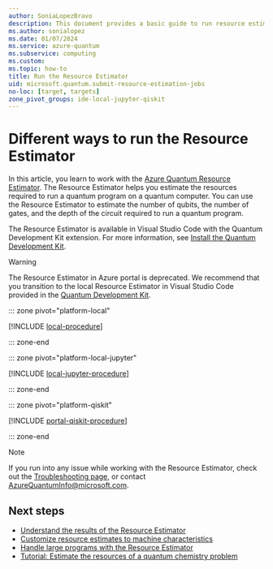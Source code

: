 ```yaml
---
author: SoniaLopezBravo
description: This document provides a basic guide to run resource estimates both locally and online using different SDKs and IDEs.
ms.author: sonialopez
ms.date: 01/07/2024
ms.service: azure-quantum
ms.subservice: computing
ms.custom:
ms.topic: how-to
title: Run the Resource Estimator
uid: microsoft.quantum.submit-resource-estimation-jobs
no-loc: [target, targets]
zone_pivot_groups: ide-local-jupyter-qiskit
---
```


# Different ways to run the Resource Estimator

In this article, you learn to work with the [Azure Quantum Resource Estimator](xref:microsoft.quantum.overview.intro-resource-estimator). The Resource Estimator helps you estimate the resources required to run a quantum program on a quantum computer. You can use the Resource Estimator to estimate the number of qubits, the number of gates, and the depth of the circuit required to run a quantum program.

The Resource Estimator is available in Visual Studio Code with the Quantum Development Kit extension. For more information, see [Install the Quantum Development Kit](xref:microsoft.quantum.install-qdk.overview).

> [!WARNING]
> The Resource Estimator in Azure portal is deprecated. We recommend that you transition to the local Resource Estimator in Visual Studio Code provided in the [Quantum Development Kit](https://marketplace.visualstudio.com/items?itemName=quantum.qsharp-lang-vscode).

::: zone pivot="platform-local"

[!INCLUDE [local-procedure](includes/how-to-submit-resources-estimation-include-qsharp-local.md)]

::: zone-end

::: zone pivot="platform-local-jupyter"

[!INCLUDE [local-jupyter-procedure](includes/how-to-submit-resources-estimation-include-jupyter-local.md)]

::: zone-end

::: zone pivot="platform-qiskit"

[!INCLUDE [portal-qiskit-procedure](includes/how-to-submit-resources-estimation-include-qiskit.md)]

::: zone-end

> [!NOTE]
> If you run into any issue while working with the Resource Estimator, check out the [Troubleshooting page](xref:microsoft.quantum.azure.common-issues#azure-quantum-resource-estimator), or contact [AzureQuantumInfo@microsoft.com](mailto:AzureQuantumInfo@microsoft.com).

## Next steps

- [Understand the results of the Resource Estimator](xref:microsoft.quantum.overview.resources-estimator-output.data)
- [Customize resource estimates to machine characteristics](xref:microsoft.quantum.overview.resources-estimator)
- [Handle large programs with the Resource Estimator](xref:microsoft.quantum.resource-estimator-caching)
- [Tutorial: Estimate the resources of a quantum chemistry problem](xref:microsoft.quantum.tutorial.resource-estimator.chemistry)
